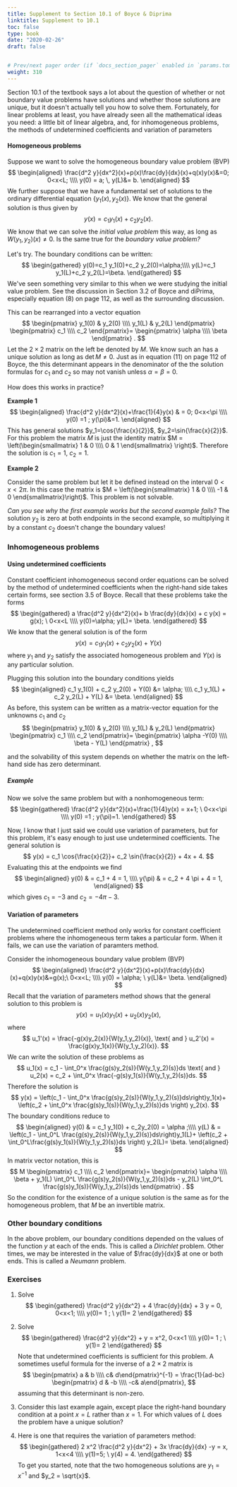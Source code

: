 ```yaml
---
title: Supplement to Section 10.1 of Boyce & Diprima
linktitle: Supplement to 10.1
toc: false
type: book
date: "2020-02-26"
draft: false


# Prev/next pager order (if `docs_section_pager` enabled in `params.toml`)
weight: 310
---
```



Section 10.1 of the textbook says a lot about the question of whether or not boundary value problems have solutions and whether those solutions are unique, but it doesn't actually tell you how to solve them. Fortunately, for linear problems at least, you have already seen all the mathematical ideas you need: a little bit of linear algebra, and, for inhomogeneous problems,  the methods of undetermined coefficients and variation of parameters

#### Homogeneous problems

Suppose we want to solve the homogeneous boundary value problem (BVP)
$$
\begin{aligned}
\frac{d^2 y}{dx^2}(x)+p(x)\frac{dy}{dx}(x)+q(x)y(x)&=0; 0<x<L; \\\\
y(0) = a; \, y(L)&= b.
\end{aligned}
$$
We further suppose that we have a fundamental set of solutions to the ordinary differential equation $\{y_1(x),y_2(x)\}$. We know that the general solution is thus given by
$$
y(x)= c_1 y_1(x) + c_2 y_2(x).
$$
We know that we can solve the _initial value problem_ this way, as long as $W(y_1,y_2)(x)\neq 0$. Is the same true for the _boundary value problem?_

Let's try. The boundary conditions can be written:
$$
\begin{gathered}
y(0)=c_1 y_1(0)+c_2 y_2(0)=\alpha;\\\\
y(L)=c_1 y_1(L)+c_2 y_2(L)=\beta.
\end{gathered}
$$
We've seen something very similar to this when we were studying the initial value problem. See the discussion in Section 3.2 of Boyce and diPrima, especially equation $(8)$ on page 112, as well as the surrounding discussion.

This can be rearranged into a vector equation
$$
\begin{pmatrix}
y_1(0) & y_2(0) \\\\
y_1(L) & y_2(L)
\end{pmatrix}
\begin{pmatrix}
c_1 \\\\ c_2
\end{pmatrix}=
\begin{pmatrix}
\alpha  \\\\ \beta
\end{pmatrix} .
$$
Let the $2\times2$ matrix on the left be denoted by $M$. We know such an has a unique solution as long as $\det{M}\neq0$. Just as in equation $(11)$ on page 112 of Boyce, the this determinant appears in the denominator of the the solution formulas for $c_1$ and $c_2$ so may not vanish unless $\alpha=\beta=0$.

How does this works in practice?

__Example 1__
$$
\begin{aligned}
\frac{d^2 y}{dx^2}(x)+\frac{1}{4}y(x) & = 0;  0<x<\pi \\\\
y(0) =1 ; y(\pi)&=1.
\end{aligned}
$$
This has general solutions $y_1=\cos{\frac{x}{2}}$, $y_2=\sin{\frac{x}{2}}$. For this problem the matrix $M$ is just the identity matrix $M = \left(\begin{smallmatrix} 1 & 0 \\\\ 0 & 1  \end{smallmatrix} \right)$. Therefore the solution is $c_1=1$, $c_2=1$.

__Example 2__

Consider the same problem but let it be defined instead on the interval $0<x<2\pi$. In this case the matrix is $M = \left(\begin{smallmatrix} 1 & 0 \\\\ -1 & 0 \end{smallmatrix}\right)$. This problem is not solvable.

_Can you see why the first example works but the second example fails?_ The solution $y_2$ is zero at both endpoints in the second example, so multiplying it by a constant $c_2$ doesn't change the boundary values!

### Inhomogeneous problems
#### Using undetermined coefficients

Constant coefficient inhomogeneous second order equations can be solved by the method of undetermined coefficients when the right-hand side takes certain forms, see section 3.5 of Boyce.
Recall that these problems take the forms
$$
\begin{gathered}
a \frac{d^2 y}{dx^2}(x)+ b \frac{dy}{dx}(x) + c y(x) = g(x); \  0<x<L \\\\
y(0)=\alpha;  y(L)= \beta.
\end{gathered}
$$
We know that the general solution is of the form
$$
y(x)= c_1 y_1(x)+ c_2 y_2(x) + Y(x)
$$
where $y_1$ and $y_2$ satisfy the associated homogeneous problem and $Y(x)$ is any particular solution.

Plugging this solution into the boundary conditions yields
$$
\begin{aligned}
c_1 y_1(0) + c_2 y_2(0) + Y(0) &= \alpha; \\\\
c_1 y_1(L) + c_2 y_2(L) + Y(L) &= \beta.
\end{aligned}
$$
As before, this system can be written as a matrix-vector equation for the unknowns $c_1$ and $c_2$
$$
\begin{pmatrix}
y_1(0) & y_2(0) \\\\
y_1(L) & y_2(L)
\end{pmatrix}
\begin{pmatrix}
c_1 \\\\ 
c_2
\end{pmatrix}=
\begin{pmatrix}
\alpha -Y(0) \\\\
 \beta - Y(L)
\end{pmatrix} ,
$$

and the solvability of this system depends on whether the matrix on the left-hand side has zero determinant.

##### Example

Now we solve the same problem but with a nonhomogeneous term:
$$
\begin{gathered}
\frac{d^2 y}{dx^2}(x)+\frac{1}{4}y(x)  = x+1; \ 0<x<\pi \\\\
y(0) =1 ; y(\pi)=1.
\end{gathered}
$$

Now, I know that I just said we could use variation of parameters, but for this problem, it's easy enough to just use undetermined coefficients. The general solution is
$$
y(x) = c_1 \cos{\frac{x}{2}}+ c_2 \sin{\frac{x}{2}} + 4x + 4.
$$
Evaluating this at the endpoints we find
$$
\begin{aligned}
y(0) & = c_1 + 4 = 1, \\\\
y(\pi) & = c_2 + 4 \pi + 4 = 1,
\end{aligned}
$$
which gives $c_1= -3$ and $c_2 = -4 \pi -3$.

#### Variation of parameters

The undetermined coefficient method only works for constant coefficient problems where the inhomogeneous term takes a particular form. When it fails, we can use the variation of paramters method.

Consider the inhomogeneous boundary value problem (BVP)
$$
\begin{aligned}
\frac{d^2 y}{dx^2}(x)+p(x)\frac{dy}{dx}(x)+q(x)y(x)&=g(x);\  0<x<L; \\\\
y(0) = \alpha; \  y(L)&= \beta.
\end{aligned}
$$
Recall that the variation of parameters method shows that the general solution to this problem is
$$
y(x)= u_1(x)y_1(x)+u_2(x)y_2(x),
$$
where
$$
u_1'(x) = \frac{-g(x)y_2(x)}{W(y_1,y_2)(x)},
 \text{ and }
 u_2'(x) = \frac{g(x)y_1(x)}{W(y_1,y_2)(x)}.
$$
We can write the solution of these problems as
$$
u_1(x) = c_1 - \int_0^x \frac{g(s)y_2(s)}{W(y_1,y_2)(s)}ds
 \text{ and }
 u_2(x) = c_2 + \int_0^x \frac{-g(s)y_1(s)}{W(y_1,y_2)(s)}ds.
$$
Therefore the solution is
$$
y(x) = \left(c_1 - \int_0^x \frac{g(s)y_2(s)}{W(y_1,y_2)(s)}ds\right)y_1(x)+
\left(c_2 + \int_0^x \frac{g(s)y_1(s)}{W(y_1,y_2)(s)}ds \right) y_2(x).
$$
 The boundary conditions reduce to
$$
 \begin{aligned}
y(0) & = c_1 y_1(0) + c_2y_2(0) = \alpha ;\\\\
y(L) & = \left(c_1 - \int_0^L \frac{g(s)y_2(s)}{W(y_1,y_2)(s)}ds\right)y_1(L)+
\left(c_2 + \int_0^L\frac{g(s)y_1(s)}{W(y_1,y_2)(s)}ds \right) y_2(L)= \beta.
 \end{aligned}
$$
 In matrix vector notation, this is
$$
 M \begin{pmatrix}
 c_1 \\\\ c_2
 \end{pmatrix}=
 \begin{pmatrix}
 \alpha \\\\
 \beta  +
 y_1(L) \int_0^L \frac{g(s)y_2(s)}{W(y_1,y_2)(s)}ds -
 y_2(L) \int_0^L \frac{g(s)y_1(s)}{W(y_1,y_2)(s)}ds
  \end{pmatrix} .
$$
So the condition for the existence of a unique solution is the same as for the homogeneous problem, that $M$ be an invertible matrix.


 ### Other boundary conditions
In the above problem, our boundary conditions depended on the values of the function $y$ at each of the ends. This is called a _Dirichlet_ problem. Other times, we may be interested in the value of $\frac{dy}{dx}$ at one or both ends. This is called a _Neumann_ problem.

### Exercises
1. Solve
$$
\begin{gathered}
\frac{d^2 y}{dx^2} + 4 \frac{dy}{dx} + 3 y = 0,  0<x<1; \\\\
y(0)= 1 ; \ 
y(1)= 2
\end{gathered}
$$

1. Solve
$$
\begin{gathered}
\frac{d^2 y}{dx^2} +  y  = x^2,  0<x<1 \\\\
y(0)= 1 ; \ 
y(1)= 2
\end{gathered}
$$
Note that undetermined coefficients is sufficient for this problem. A sometimes useful formula for the inverse of a $2\times2$ matrix is
$$
\begin{pmatrix}
a & b \\\\ 
c& d\end{pmatrix}^{-1}
=
\frac{1}{ad-bc}
\begin{pmatrix}
d & -b \\\\ 
-c& a\end{pmatrix},
$$
assuming that this determinant is non-zero.

1. Consider this last example again, except place the right-hand boundary condition at a point $x=L$ rather than $x=1$. For which values of $L$ does the problem have a unique solution?
1. Here is one that requires the variation of parameters method:
$$
\begin{gathered}
 2 x^2 \frac{d^2 y}{dx^2} + 3x \frac{dy}{dx} -y = x, 1<x<4 \\\\
 y(1)=5; \  y(4) = 4.
\end{gathered}
$$
To get you started, note that the two homogeneous solutions are $y_1 = x^{-1}$ and $y_2 = \sqrt{x}$.
